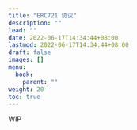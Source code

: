 ```yaml
---
title: "ERC721 协议"
description: ""
lead: ""
date: 2022-06-17T14:34:44+08:00
lastmod: 2022-06-17T14:34:44+08:00
draft: false
images: []
menu:
  book:
    parent: ""
weight: 20
toc: true
---
```


WIP